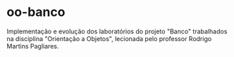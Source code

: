 # oo-banco
Implementação e evolução dos laboratórios do projeto "Banco" trabalhados na disciplina "Orientação a Objetos", lecionada pelo professor Rodrigo Martins Pagliares.
